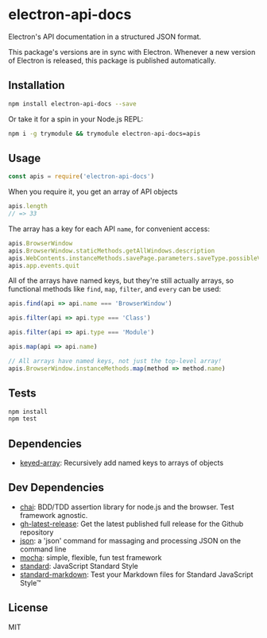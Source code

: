 # electron-api-docs

Electron's API documentation in a structured JSON format.

This package's versions are in sync with Electron. Whenever a new version of
Electron is released, this package is published automatically.

## Installation

```sh
npm install electron-api-docs --save
```

Or take it for a spin in your Node.js REPL:

```sh
npm i -g trymodule && trymodule electron-api-docs=apis
```

## Usage

```js
const apis = require('electron-api-docs')
```

When you require it, you get an array of API objects

```js
apis.length
// => 33
```

The array has a key for each API `name`, for convenient access:

```js
apis.BrowserWindow
apis.BrowserWindow.staticMethods.getAllWindows.description
apis.WebContents.instanceMethods.savePage.parameters.saveType.possibleValues
apis.app.events.quit
```

All of the arrays have named keys, but they're still actually arrays, so
functional methods like `find`, `map`, `filter`, and `every` can be used:

```js
apis.find(api => api.name === 'BrowserWindow')

apis.filter(api => api.type === 'Class')

apis.filter(api => api.type === 'Module')

apis.map(api => api.name)

// All arrays have named keys, not just the top-level array!
apis.BrowserWindow.instanceMethods.map(method => method.name)
```

## Tests

```sh
npm install
npm test
```

## Dependencies

- [keyed-array](https://github.com/zeke/keyed-array): Recursively add named keys to arrays of objects

## Dev Dependencies

- [chai](https://github.com/chaijs/chai): BDD/TDD assertion library for node.js and the browser. Test framework agnostic.
- [gh-latest-release](https://github.com/shinnn/gh-latest-release): Get the latest published full release for the Github repository
- [json](https://github.com/trentm/json): a &#39;json&#39; command for massaging and processing JSON on the command line
- [mocha](https://github.com/mochajs/mocha): simple, flexible, fun test framework
- [standard](https://github.com/feross/standard): JavaScript Standard Style
- [standard-markdown](https://github.com/zeke/standard-markdown): Test your Markdown files for Standard JavaScript Style™


## License

MIT
